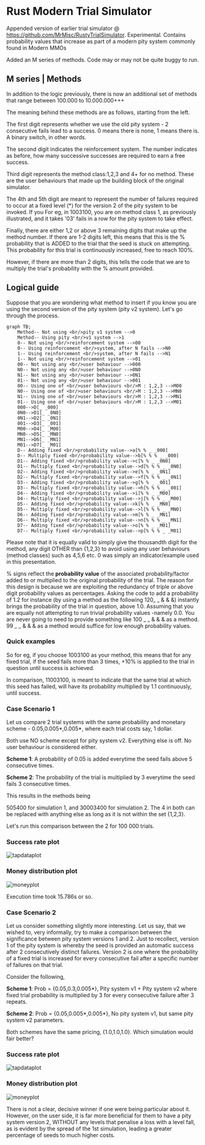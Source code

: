 # Rust Modern Trial Simulator
 Appended version of earlier trial simulator @ https://github.com/MrMisc/RustyTrialSimulator. Experimental. Contains probability values that increase as part of a modern pity system commonly found in Modern MMOs


Added an M series of methods. Code may or may not be quite buggy to run. 


## M series | Methods

In addition to the logic previously, there is now an additional set of methods that range between 100.000 to 10.000.000+++

The meaning behind these methods are as follows, starting from the left.

The first digit represents whether we use the old pity system - 2 consecutive fails lead to a success. 0 means there is none, 1 means there is. A binary switch, in other words.

The second digit indicates the reinforcement system. The number indicates as before, how many successive successes are required to earn a free success. 

Third digit represents the method class:1,2,3 and 4+ for no method. These are the user behaviours that made up the building block of the original simulator.

The 4th and 5th digit are meant to represent the number of failures required to occur at a fixed level (*) for the version 2 of the pity system to be invoked. If you For eg, in 1003100, you are on method class 1, as previously illustrated, and it takes '03' fails in a row for the pity system to take effect.

Finally, there are either 1,2 or above 3 remaining digits that make up the method number. If there are 1-2 digits left, this means that this is the % probability that is ADDED to the trial that the seed is stuck on attempting. This probability for this trial is continuously increased, free to reach 100%. 

However, if there are more than 2 digits, this tells the code that we are to multiply the trial's probability with the % amount provided.


## Logical guide

Suppose that you are wondering what method to insert if you know you are using the second version of the pity system (pity v2 system). Let's go through the process.

```mermaid
graph TB;
    Method-- Not using <br/>pity v1 system -->0
    Method-- Using pity <br/>v1 system -->1
    0-- Not using <br/>reinforcement system -->00
    0-- Using reinforcement <br/>system, after N fails -->N0
    1-- Using reinforcement <br/>system, after N fails -->N1
    1-- Not using <br/>reinforcement system -->01
    00-- Not using any <br/>user behaviour -->000
    N0-- Not using any <br/>user behaviour -->0N0
    N1-- Not using any <br/>user behaviour -->0N1
    01-- Not using any <br/>user behaviour -->001
    00-- Using one of <br/>user behaviours <br/>M : 1,2,3 -->M00
    N0-- Using one of <br/>user behaviours <br/>M : 1,2,3 -->MN0
    N1-- Using one of <br/>user behaviours <br/>M : 1,2,3 -->MN1
    01-- Using one of <br/>user behaviours <br/>M : 1,2,3 -->M01    
    000-->D[_ _000]
    0N0-->D1[_ _0N0]
    0N1-->D2[_ _0N1]
    001-->D3[_ _001]
    M00-->D4[_ _M00]
    MN0-->D5[_ _MN0]
    MN1-->D6[_ _MN1]
    M01-->D7[_ _M01]
    D-- Adding fixed <br/>probability value-->a[% % _ _000]
    D-- Multiply fixed <br/>probability value-->b[% % % _ _000]
    D1-- Adding fixed <br/>probability value-->c[% % _ _0N0]
    D1-- Multiply fixed <br/>probability value-->d[% % % _ _0N0]    
    D2-- Adding fixed <br/>probability value-->e[% % _ _0N1]
    D2-- Multiply fixed <br/>probability value-->f[% % % _ _0N1]    
    D3-- Adding fixed <br/>probability value-->g[% % _ _001]
    D3-- Multiply fixed <br/>probability value-->h[% % % _ _001]   
    D4-- Adding fixed <br/>probability value-->i[% % _ _M00]
    D4-- Multiply fixed <br/>probability value-->j[% % % _ _M00]   
    D5-- Adding fixed <br/>probability value-->k[% % _ _MN0]
    D5-- Multiply fixed <br/>probability value-->l[% % % _ _MN0]    
    D6-- Adding fixed <br/>probability value-->m[% % _ _MN1]
    D6-- Multiply fixed <br/>probability value-->n[% % % _ _MN1]        
    D7-- Adding fixed <br/>probability value-->o[% % _ _M01]
    D7-- Multiply fixed <br/>probability value-->p[% % % _ _M01]        
```



Please note that it is equally valid to simply give the thousandth digit for the method, any digit OTHER than {1,2,3} to avoid using any user behaviours (method classes) such as 4,5,6 etc. 0 was simply an indicator/example used in this presentation.

% signs reflect the **probability value** of the associated probability/factor added to or multiplied to the original probability of the trial. The reason for this design is because we are exploiting the redundancy of triple or above digit probability values as percentages.  Asking the code to add a probability of 1.2 for instance (by using a method as the following 120_ _ & & &) instantly brings the probability of the trial in question, above 1.0. Assuming that you are equally not attempting to run trivial probability values -namely 0.0. You are never going to need to provide something like 100 _ _ & & & as a method. 99 _ _ & & & as a method would suffice for low enough probability values.



### Quick examples

So for eg, if you choose 1003100 as your method, this means that for any fixed trial, if the seed fails more than 3 times, +10% is applied to the trial in question until success is achieved.

In comparison, 11003100, is meant to indicate that the same trial at which this seed has failed, will have its probability multiplied by 1.1 continuously, until success.


### Case Scenario 1

Let us compare 2 trial systems with the same probability and monetary scheme - 0.05,0.005*,0.005*, where each trial costs say, 1 dollar.

Both use NO scheme except for pity system v2. Everything else is off. No user behaviour is considered either.

**Scheme 1**: A probability of 0.05 is added everytime the seed fails above 5 consecutive times.

**Scheme 2**: The probability of the trial is multiplied by 3 everytime the seed fails 3 consecutive times.

This results in the methods being 

505400 for simulation 1, and 30003400 for simulation 2. The 4 in both can be replaced with anything else as long as it is not within the set {1,2,3}.

Let's run this comparison between the 2 for 100 000 trials.

### Success rate plot



![tapdataplot](https://user-images.githubusercontent.com/100022747/210852709-777349b8-0516-4200-8238-144919ac3fc2.png)


### Money distribution plot

![moneyplot](https://user-images.githubusercontent.com/100022747/210852729-f79b9897-1e3f-4177-97f9-883fded0a44f.png)



Execution time took 15.786s or so.



### Case Scenario 2

Let us consider something slightly more interesting. Let us say, that we wished to, very informally, try to make a comparison between the significance between pity system versions 1 and 2. Just to recollect, version 1 of the pity system is whereby the seed is provided an automatic success after 2 consecutively distinct failures. Version 2 is one where the probability of a fixed trial is increased for every consecutive fail after a specific number of failures on that trial.

Consider the following,

**Scheme 1**: Prob = {0.05,0.3,0.005*}, Pity system v1 + Pity system v2 where fixed trial probability is multiplied by 3 for every consecutive failure after 3 repeats.

**Scheme 2**: Prob = {0.05,0.005*,0.005*}, No pity system v1, but same pity system v2 parameters.

Both schemes have the same pricing, {1.0,1.0,1.0}. Which simulation would fair better?

### Success rate plot


![tapdataplot](https://user-images.githubusercontent.com/100022747/210855388-48d67717-37ff-4a9e-8d68-59b552b2d86b.png)


### Money distribution plot
![moneyplot](https://user-images.githubusercontent.com/100022747/210855403-451b9dcc-dc8a-4d4f-90ec-6a04816833e1.png)


There is not a clear, decisive winner if one were being particular about it. However, on the user side, it is far more beneficial for them to have a pity system version 2, WITHOUT any levels that penalise a loss with a level fall, as is evident by the spread of the 1st simulation, leading a greater percentage of seeds to much higher costs.
